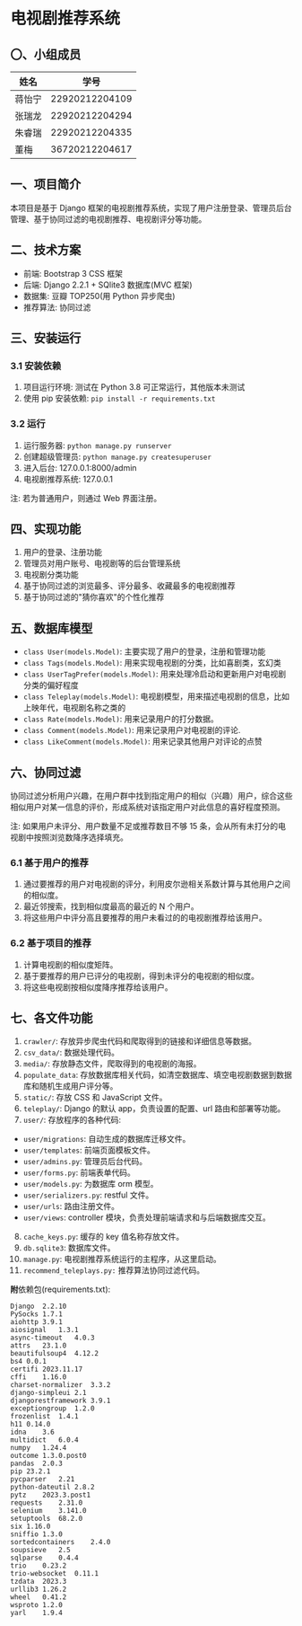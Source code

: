 
# 电视剧推荐系统

## 〇、小组成员

| 姓名   | 学号           |
| ------ | -------------- |
| 蒋怡宁 | 22920212204109 |
| 张瑞龙 | 22920212204294 |
| 朱睿瑞 | 22920212204335 |
| 董梅   | 36720212204617 |

## 一、项目简介

本项目是基于 Django 框架的电视剧推荐系统，实现了用户注册登录、管理员后台管理、基于协同过滤的电视剧推荐、电视剧评分等功能。

## 二、技术方案

- 前端: Bootstrap 3 CSS 框架
- 后端: Django 2.2.1 + SQlite3 数据库(MVC 框架)
- 数据集: 豆瓣 TOP250(用 Python 异步爬虫)
- 推荐算法: 协同过滤

## 三、安装运行

### 3.1 安装依赖

1. 项目运行环境: 测试在 Python 3.8 可正常运行，其他版本未测试
2. 使用 pip 安装依赖: `pip install -r requirements.txt`

### 3.2 运行

1. 运行服务器: `python manage.py runserver`
2. 创建超级管理员: `python manage.py createsuperuser`
3. 进入后台: 127.0.0.1:8000/admin
4. 电视剧推荐系统: 127.0.0.1

注: 若为普通用户，则通过 Web 界面注册。


## 四、实现功能

1. 用户的登录、注册功能
2. 管理员对用户账号、电视剧等的后台管理系统
2. 电视剧分类功能 
3. 基于协同过滤的浏览最多、评分最多、收藏最多的电视剧推荐
5. 基于协同过滤的"猜你喜欢"的个性化推荐

## 五、数据库模型

- `class User(models.Model)`: 主要实现了用户的登录，注册和管理功能
- `class Tags(models.Model)`: 用来实现电视剧的分类，比如喜剧类，玄幻类
- `class UserTagPrefer(models.Model)`: 用来处理冷启动和更新用户对电视剧分类的偏好程度
- `class Teleplay(models.Model)`: 电视剧模型，用来描述电视剧的信息，比如上映年代，电视剧名称之类的
- `class Rate(models.Model)`: 用来记录用户的打分数据。
- `class Comment(models.Model)`: 用来记录用户对电视剧的评论.
- `class LikeComment(models.Model)`: 用来记录其他用户对评论的点赞

## 六、协同过滤

协同过滤分析用户兴趣，在用户群中找到指定用户的相似（兴趣）用户，综合这些相似用户对某一信息的评价，形成系统对该指定用户对此信息的喜好程度预测。

注: 如果用户未评分、用户数量不足或推荐数目不够 15 条，会从所有未打分的电视剧中按照浏览数降序选择填充。

### 6.1 基于用户的推荐

1. 通过要推荐的用户对电视剧的评分，利用皮尔逊相关系数计算与其他用户之间的相似度。
2. 最近邻搜索，找到相似度最高的最近的 N 个用户。
3. 将这些用户中评分高且要推荐的用户未看过的的电视剧推荐给该用户。

### 6.2 基于项目的推荐

1. 计算电视剧的相似度矩阵。
2. 基于要推荐的用户已评分的电视剧，得到未评分的电视剧的相似度。
3. 将这些电视剧按相似度降序推荐给该用户。

## 七、各文件功能

1. `crawler/`: 存放异步爬虫代码和爬取得到的链接和详细信息等数据。
2. `csv_data/`: 数据处理代码。
3. `media/`: 存放静态文件，爬取得到的电视剧的海报。
4. `populate_data`: 存放数据库相关代码，如清空数据库、填空电视剧数据到数据库和随机生成用户评分等。
5. `static/`: 存放 CSS 和 JavaScript 文件。
6. `teleplay/`: Django 的默认 app，负责设置的配置、url 路由和部署等功能。
7. `user/`: 存放程序的各种代码:
  - `user/migrations`: 自动生成的数据库迁移文件。
  - `user/templates`: 前端页面模板文件。
  - `user/admins.py`: 管理员后台代码。
  - `user/forms.py`: 前端表单代码。
  - `user/models.py`: 为数据库 orm 模型。
  - `user/serializers.py`: restful 文件。
  - `user/urls`: 路由注册文件。
  - `user/views`:  controller 模块，负责处理前端请求和与后端数据库交互。
8. `cache_keys.py`: 缓存的 key 值名称存放文件。
9. `db.sqlite3`: 数据库文件。
10. `manage.py`: 电视剧推荐系统运行的主程序，从这里启动。
11. `recommend_teleplays.py:` 推荐算法协同过滤代码。




**附**依赖包(requirements.txt):
```text
Django  2.2.10
PySocks 1.7.1
aiohttp 3.9.1  
aiosignal   1.3.1
async-timeout   4.0.3  
attrs   23.1.0
beautifulsoup4  4.12.2
bs4 0.0.1  
certifi 2023.11.17
cffi    1.16.0 
charset-normalizer  3.3.2
django-simpleui 2.1    
djangorestframework 3.9.1
exceptiongroup  1.2.0  
frozenlist  1.4.1
h11 0.14.0
idna    3.6    
multidict   6.0.4  
numpy   1.24.4 
outcome 1.3.0.post0
pandas  2.0.3  
pip 23.2.1
pycparser   2.21
python-dateutil 2.8.2  
pytz    2023.3.post1
requests    2.31.0
selenium    3.141.0    
setuptools  68.2.0 
six 1.16.0
sniffio 1.3.0
sortedcontainers    2.4.0  
soupsieve   2.5    
sqlparse    0.4.4
trio    0.23.2 
trio-websocket  0.11.1
tzdata  2023.3 
urllib3 1.26.2 
wheel   0.41.2
wsproto 1.2.0
yarl    1.9.4  
```
